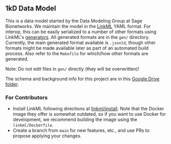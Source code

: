 ## 1kD Data Model

This is a data model started by the Data Modeling Group at Sage Bionetworks. 
We maintain the model in the [LinkML](https://linkml.io/linkml/index.html) YAML format.
For interop, this can be easily serialized to a number of other formats using LinkML's [generators](https://linkml.io/linkml/generators/index.html).
All generated formats are in the `gen/` directory.
Currently, the main generated format available is `.jsonld`, though other formats might be made available later as part of an automated build process.
Also refer to the `Makefile` for which/how other formats are generated.

Note: Do not edit files in `gen/` directly (they will be overwritten)! 

The schema and background info for this project are in this [Google Drive folder](https://drive.google.com/drive/u/1/folders/1wUyB_KJuYj4nvScDM18ZsKKuumR8TKEh).

### For Contributors

- Install LinkML following directions at [linkml/install](https://linkml.io/linkml/intro/install.html). 
Note that the Docker image they offer is somewhat outdated, so if you want to use Docker for development, we recommend building the image using the `linkml/Dockerfile`.
- Create a branch from `main` for new features, etc., and use PRs to propose applying your changes.







